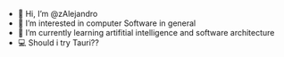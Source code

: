 - 👋 Hi, I’m @zAlejandro
- 👀 I’m interested in computer Software in general
- 🌱 I’m currently learning artifitial intelligence and software architecture
- 💻 Should i try Tauri?? 

